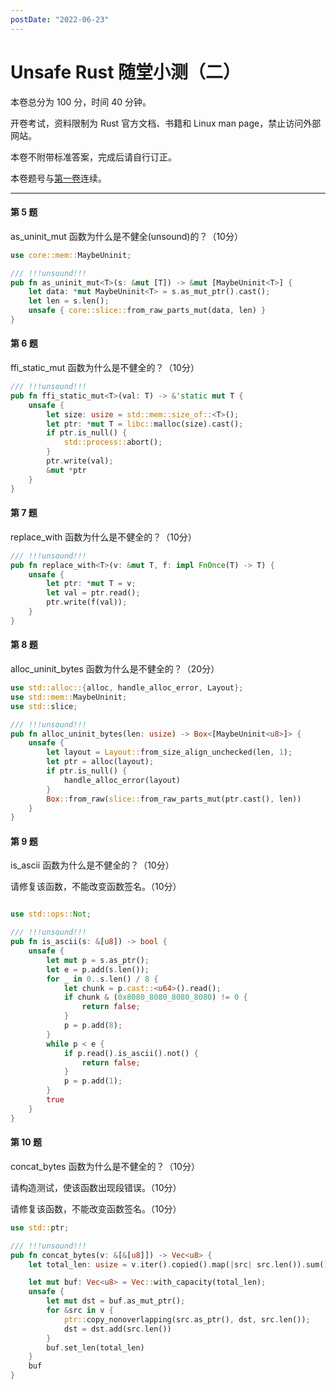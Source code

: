 ```yaml
---
postDate: "2022-06-23"
---
```


# Unsafe Rust 随堂小测（二）

本卷总分为 100 分，时间 40 分钟。

开卷考试，资料限制为 Rust 官方文档、书籍和 Linux man page，禁止访问外部网站。

本卷不附带标准答案，完成后请自行订正。

本卷题号与[第一卷](../unsafe-rust-test-1/index.md)连续。

---

#### 第 5 题

as_uninit_mut 函数为什么是不健全(unsound)的？（10分）

```rust
use core::mem::MaybeUninit;

/// !!!unsound!!!
pub fn as_uninit_mut<T>(s: &mut [T]) -> &mut [MaybeUninit<T>] {
    let data: *mut MaybeUninit<T> = s.as_mut_ptr().cast();
    let len = s.len();
    unsafe { core::slice::from_raw_parts_mut(data, len) }
}
```

#### 第 6 题

ffi_static_mut 函数为什么是不健全的？（10分）

```rust
/// !!!unsound!!!
pub fn ffi_static_mut<T>(val: T) -> &'static mut T {
    unsafe {
        let size: usize = std::mem::size_of::<T>();
        let ptr: *mut T = libc::malloc(size).cast();
        if ptr.is_null() {
            std::process::abort();
        }
        ptr.write(val);
        &mut *ptr
    }
}
```

#### 第 7 题

replace_with 函数为什么是不健全的？（10分）

```rust
/// !!!unsound!!!
pub fn replace_with<T>(v: &mut T, f: impl FnOnce(T) -> T) {
    unsafe {
        let ptr: *mut T = v;
        let val = ptr.read();
        ptr.write(f(val));
    }
}
```

#### 第 8 题

alloc_uninit_bytes 函数为什么是不健全的？（20分）

```rust
use std::alloc::{alloc, handle_alloc_error, Layout};
use std::mem::MaybeUninit;
use std::slice;

/// !!!unsound!!!
pub fn alloc_uninit_bytes(len: usize) -> Box<[MaybeUninit<u8>]> {
    unsafe {
        let layout = Layout::from_size_align_unchecked(len, 1);
        let ptr = alloc(layout);
        if ptr.is_null() {
            handle_alloc_error(layout)
        }
        Box::from_raw(slice::from_raw_parts_mut(ptr.cast(), len))
    }
}
```

#### 第 9 题

is_ascii 函数为什么是不健全的？（10分）

请修复该函数，不能改变函数签名。（10分）

```rust

use std::ops::Not;

/// !!!unsound!!!
pub fn is_ascii(s: &[u8]) -> bool {
    unsafe {
        let mut p = s.as_ptr();
        let e = p.add(s.len());
        for _ in 0..s.len() / 8 {
            let chunk = p.cast::<u64>().read();
            if chunk & (0x8080_8080_8080_8080) != 0 {
                return false;
            }
            p = p.add(8);
        }
        while p < e {
            if p.read().is_ascii().not() {
                return false;
            }
            p = p.add(1);
        }
        true
    }
}
```

#### 第 10 题

concat_bytes 函数为什么是不健全的？（10分）

请构造测试，使该函数出现段错误。（10分）

请修复该函数，不能改变函数签名。（10分）

```rust
use std::ptr;

/// !!!unsound!!!
pub fn concat_bytes(v: &[&[u8]]) -> Vec<u8> {
    let total_len: usize = v.iter().copied().map(|src| src.len()).sum();

    let mut buf: Vec<u8> = Vec::with_capacity(total_len);
    unsafe {
        let mut dst = buf.as_mut_ptr();
        for &src in v {
            ptr::copy_nonoverlapping(src.as_ptr(), dst, src.len());
            dst = dst.add(src.len())
        }
        buf.set_len(total_len)
    }
    buf
}
```

